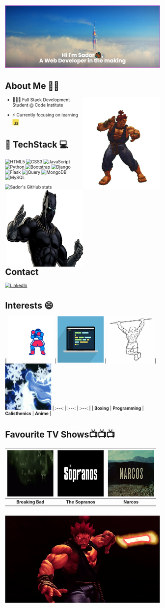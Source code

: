 ![Header](banner.png)

 # About Me 🧑🏾
 <img align="right" alt="Akuma" width="250" height="300px" src=Akuma.gif />

- 👨🏾‍🎓 Full Stack Development Student @ Code Institute

- ⚡ Currently focusing on learning <img alt="JavaScript" width="20px" src="https://raw.githubusercontent.com/github/explore/80688e429a7d4ef2fca1e82350fe8e3517d3494d/topics/javascript/javascript.png" />


# 🧰 **TechStack** 💻
![HTML5](https://img.shields.io/badge/html5-%23E34F26.svg?style=for-the-badge&logo=html5&logoColor=white)
![CSS3](https://img.shields.io/badge/css3-%231572B6.svg?style=for-the-badge&logo=css3&logoColor=white)
![JavaScript](https://img.shields.io/badge/javascript-%23323330.svg?style=for-the-badge&logo=javascript&logoColor=%23F7DF1E)
![Python](https://img.shields.io/badge/python-3670A0?style=for-the-badge&logo=python&logoColor=ffdd54)
![Bootstrap](https://img.shields.io/badge/bootstrap-%23563D7C.svg?style=for-the-badge&logo=bootstrap&logoColor=white)
![Django](https://img.shields.io/badge/django-%23092E20.svg?style=for-the-badge&logo=django&logoColor=white)
![Flask](https://img.shields.io/badge/flask-%23000.svg?style=for-the-badge&logo=flask&logoColor=white)
![jQuery](https://img.shields.io/badge/jquery-%230769AD.svg?style=for-the-badge&logo=jquery&logoColor=white)
![MongoDB](https://img.shields.io/badge/MongoDB-%234ea94b.svg?style=for-the-badge&logo=mongodb&logoColor=white)
![MySQL](https://img.shields.io/badge/mysql-%2300f.svg?style=for-the-badge&logo=mysql&logoColor=white)


![Sador's GitHub stats](https://github-readme-stats.vercel.app/api?username=IzzySoprano&show_icons=true&theme=highcontrast)
 <img align="right" width="250" height="250" alt="Black Panther" src=black-panther.png />

# Contact
[![LinkedIn](https://img.shields.io/badge/LinkedIn%20-%230A66C2.svg?&style=for-the-badge&logo=LinkedIn&logoColor=FFFFFF)](https://www.linkedin.com/in/sador-zerezghi/)

# **Interests** 😄
| <img width="150px" height="150px" alt="boxing" src=Boxing.gif /> | <img alt="coding" width="150px" height="150px" src=coding.gif /> | <img width="150px" height="150px" alt="calisthenics" src=Pull_Ups.gif /> | <img width="150px" height="150px" alt="novae-rog" src=novae-rog.gif />
| :---: | :---: | :---: |
| <b>Boxing</b> | <b>Programming</b> | <b>Calisthenics</b> | <b>Anime</b> |

# **Favourite TV Shows📺📺📺**
| <img src=breakingbad-intro.gif width="150px" height="150px"> | <img src=Sopranos-Title.jpg width="150px" height="150px"> | <img src=Narcos.jpg width="150px" height="150px"> | 
| :---: | :---: | :---: |
| <b>Breaking Bad</b> | <b>The Sopranos</b> | <b>Narcos</b> | 

<br>

<img align="center" alt="Akuma Ultra" width="700px" src=AkumaUltra.gif />
